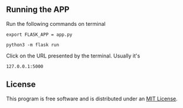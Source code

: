 ## Running the APP

Run the following commands on terminal

``` 
export FLASK_APP = app.py
```

```
python3 -m flask run
```

Click on the URL presented by the terminal. Usually it's 

```127.0.0.1:5000```

## License

This program is free software and is distributed under an [MIT License](LICENSE).
